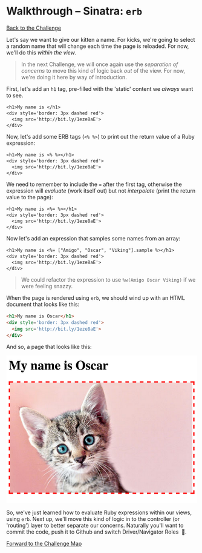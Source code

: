 # Walkthrough – Sinatra: `erb`

[Back to the Challenge](../challenge%20READMEs/sinatra_erb.md)

Let's say we want to give our kitten a name. For kicks, we're going to select a random name that will change each time the page is reloaded. For now, we'll do this _within the view_.

> In the next Challenge, we will once again use the _separation of concerns_ to move this kind of logic back _out_ of the view. For now, we're doing it here by way of introduction.

First, let's add an `h1` tag, pre-filled with the 'static' content we _always_ want to see.

```erb
<h1>My name is </h1>
<div style='border: 3px dashed red'>
  <img src='http://bit.ly/1eze8aE'>
</div>
```

Now, let's add some ERB tags (`<% %>`) to print out the return value of a Ruby expression:

```erb
<h1>My name is <% %></h1>
<div style='border: 3px dashed red'>
  <img src='http://bit.ly/1eze8aE'>
</div>
```

We need to remember to include the `=` after the first tag, otherwise the expression will _evaluate_ (work itself out) but not _interpolate_ (print the return value to the page):

```erb
<h1>My name is <%= %></h1>
<div style='border: 3px dashed red'>
  <img src='http://bit.ly/1eze8aE'>
</div>
```

Now let's add an expression that samples some names from an array:

```erb
<h1>My name is <%= ["Amigo", "Oscar", "Viking"].sample %></h1>
<div style='border: 3px dashed red'>
  <img src='http://bit.ly/1eze8aE'>
</div>
```

> We could refactor the expression to use `%w(Amigo Oscar Viking)` if we were feeling snazzy.

When the page is rendered using `erb`, we should wind up with an HTML document that looks like this:

```html
<h1>My name is Oscar</h1>
<div style='border: 3px dashed red'>
  <img src='http://bit.ly/1eze8aE'>
</div>
```

And so, a page that looks like this:

![Gee, Oscar's kinda cute](../images/sinatra_oscar.png)

So, we've just learned how to evaluate Ruby expressions within our views, using `erb`. Next up, we'll move this kind of logic in to the controller (or 'routing') layer to better separate our concerns. Naturally you'll want to commit the code, push it to Github and switch Driver/Navigator Roles &nbsp;:twisted_rightwards_arrows:.

[Forward to the Challenge Map](../challenge%20READMEs/README.md)
